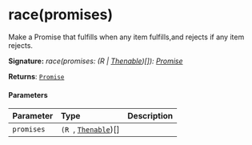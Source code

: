 # race<R>(promises)

Make a Promise that fulfills when any item fulfills,and rejects if any item rejects.

**Signature:** _race<R>(promises: (R | [Thenable](../es6-promise/thenable.md)<R>)[]): [Promise](../es6-promise/promise.md)<R>_

**Returns**: [`Promise`](../es6-promise/promise.md)<R>



#### Parameters


| Parameter	   | Type    | Description |
|:-------------|:---------------|:------------|
| `promises`    | `(R `, [`Thenable`](../es6-promise/thenable.md)<R>)[] |  |

